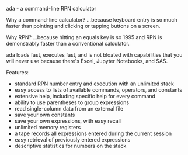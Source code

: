 ada - a command-line RPN calculator

Why a command-line calculator? ...because keyboard entry is so much faster than pointing and clicking or tapping buttons on a screen.

Why RPN? ...because hitting an equals key is so 1995 and RPN is demonstrably faster than a conventional calculator.

ada loads fast, executes fast, and is not bloated with capabilities that you will never use because there's Excel, Jupyter Notebooks, and SAS. 

Features:
- standard RPN number entry and execution with an unlimited stack
- easy access to lists of available commands, operators, and constants
- extensive help, including specific help for every command
- ability to use parentheses to group expressions
- read single-column data from an external file
- save your own constants
- save your own expressions, with easy recall
- unlimited memory registers
- a tape records all expressions entered during the current session
- easy retrieval of previously entered expressions
- descriptive statistics for numbers on the stack